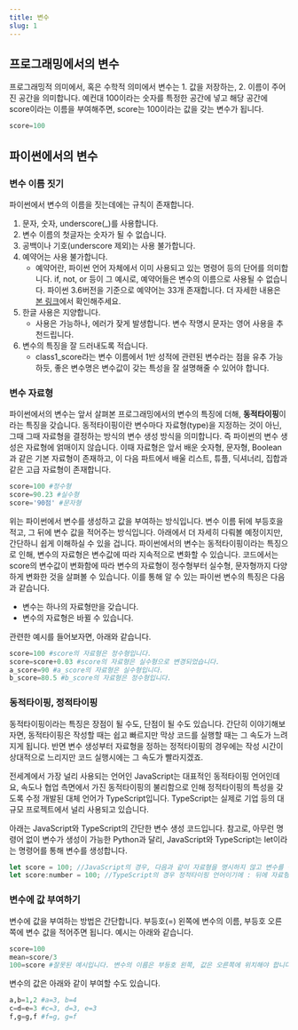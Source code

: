 ```yaml
---
title: 변수
slug: 1
---
```


## 프로그래밍에서의 변수

프로그래밍적 의미에서, 혹은 수학적 의미에서 변수는 1. 값을 저장하는, 2. 이름이 주어진 공간을 의미합니다. 예컨대 100이라는 숫자를 특정한 공간에 넣고 해당 공간에 score이라는 이름을 부여해주면, score는 100이라는 값을 갖는 변수가 됩니다.

```python
score=100
```

## 파이썬에서의 변수

### 변수 이름 짓기

파이썬에서 변수의 이름을 짓는데에는 규칙이 존재합니다.

1. 문자, 숫자, underscore(_)를 사용합니다.
2. 변수 이름의 첫글자는 숫자가 될 수 없습니다.
3. 공백이나 기호(underscore 제외)는 사용 불가합니다.
4. 예약어는 사용 불가합니다.
   - 예약어란, 파이썬 언어 자체에서 이미 사용되고 있는 명령어 등의 단어를 의미합니다. if, not, or 등이 그 예시로, 예약어들은 변수의 이름으로 사용될 수 없습니다. 파이썬 3.6버전을 기준으로 예약어는 33개 존재합니다. 더 자세한 내용은 [본 링크](https://realpython.com/lessons/reserved-keywords/)에서 확인해주세요.
5. 한글 사용은 지양합니다.
   - 사용은 가능하나, 에러가 잦게 발생합니다. 변수 작명시 문자는 영어 사용을 추천드립니다.
6. 변수의 특징을 잘 드러내도록 적습니다.
   - class1_score라는 변수 이름에서 1반 성적에 관련된 변수라는 점을 유추 가능하듯, 좋은 변수명은 변수값이 갖는 특성을 잘 설명해줄 수 있어야 합니다.

### 변수 자료형

파이썬에서의 변수는 앞서 살펴본 프로그래밍에서의 변수의 특징에 더해, **동적타이핑**이라는 특징을 갖습니다. 동적타이핑이란 변수마다 자료형(type)을 지정하는 것이 아닌, 그때 그때 자료형을 결정하는 방식의 변수 생성 방식을 의미합니다. 즉 파이썬의 변수 생성은 자료형에 얽매이지 않습니다. 이때 자료형은 앞서 배운 숫자형, 문자형, Boolean과 같은 기본 자료형이 존재하고, 이 다음 파트에서 배울 리스트, 튜플, 딕셔너리, 집합과 같은 고급 자료형이 존재합니다.

```python
score=100 #정수형
score=90.23 #실수형
score='90점' #문자형
```

위는 파이썬에서 변수를 생성하고 값을 부여하는 방식입니다. 변수 이름 뒤에 부등호을 적고, 그 뒤에 변수 값을 적어주는 방식입니다. 아래에서 더 자세히 다뤄볼 예정이지만, 간단하니 쉽게 이해하실 수 있을 겁니다. 파이썬에서의 변수는 동적타이핑이라는 특징으로 인해, 변수의 자료형은 변수값에 따라 지속적으로 변화할 수 있습니다. 코드에서는 score의 변수값이 변화함에 따라 변수의 자료형이 정수형부터 실수형, 문자형까지 다양하게 변화한 것을 살펴볼 수 있습니다. 이를 통해 알 수 있는 파이썬 변수의 특징은 다음과 같습니다.

- 변수는 하나의 자료형만을 갖습니다.
- 변수의 자료형은 바뀔 수 있습니다.

관련한 예시를 들어보자면, 아래와 같습니다.

```python
score=100 #score의 자료형은 정수형입니다.
score=score+0.03 #score의 자료형은 실수형으로 변경되었습니다.
a_score=90 #a_score의 자료형은 실수형입니다.
b_score=80.5 #b_score의 자료형은 정수형입니다.
```

### 동적타이핑, 정적타이핑

동적타이핑이라는 특징은 장점이 될 수도, 단점이 될 수도 있습니다. 간단히 이야기해보자면, 동적타이핑은 작성할 때는 쉽고 빠르지만 막상 코드를 실행할 때는 그 속도가 느려지게 됩니다. 반면 변수 생성부터 자료형을 정하는 정적타이핑의 경우에는 작성 시간이 상대적으로 느리지만 코드 실행시에는 그 속도가 빨라지겠죠.

전세계에서 가장 널리 사용되는 언어인 JavaScript는 대표적인 동적타이핑 언어인데요, 속도나 협업 측면에서 가진 동적타이핑의 불리함으로 인해 정적타이핑의 특성을 갖도록 수정 개발된 대체 언어가 TypeScript입니다. TypeScript는 실제로 기업 등의 대규모 프로젝트에서 널리 사용되고 있습니다.

아래는 JavaScript와 TypeScript의 간단한 변수 생성 코드입니다. 참고로, 아무런 명령어 없이 변수가 생성이 가능한 Python과 달리, JavaScript와 TypeScript는 let이라는 명령어를 통해 변수를 생성합니다.

```javascript
let score = 100; //JavaScript의 경우, 다음과 같이 자료형을 명시하지 않고 변수를 생성하지만
let score:number = 100; //TypeScript의 경우 정적타이핑 언어이기에 : 뒤에 자료형을 명시합니다.
```

### 변수에 값 부여하기

변수에 값을 부여하는 방법은 간단합니다. 부등호(=) 왼쪽에 변수의 이름, 부등호 오른쪽에 변수 값을 적어주면 됩니다. 예시는 아래와 같습니다.

```python
score=100
mean=score/3
100=score #잘못된 예시입니다. 변수의 이름은 부등호 왼쪽, 값은 오른쪽에 위치해야 합니다.
```

변수의 값은 아래와 같이 부여할 수도 있습니다.

```python
a,b=1,2 #a=3, b=4
c=d=e=3 #c=3, d=3, e=3
f,g=g,f #f=g, g=f
```